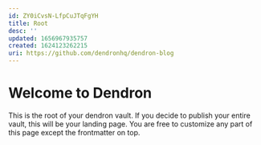 ```yaml
---
id: ZY0iCvsN-LfpCuJTqFgYH
title: Root
desc: ''
updated: 1656967935757
created: 1624123262215
uri: https://github.com/dendronhq/dendron-blog
---
```


# Welcome to Dendron

This is the root of your dendron vault. 
If you decide to publish your entire vault, this will be your landing page. You are free to customize any part of this page except the frontmatter on top. 
